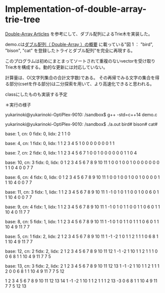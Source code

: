 # Implementation-of-double-array-trie-tree

[Double-Array Articles](http://nanika.osonae.com/DArray/index.html)
を参考にして、ダブル配列によるTrie木を実装した。

demo.cは[ダブル配列（ Double-Array ）の概要](http://nanika.osonae.com/DArray/dary.html) に載っている"図 1 ： "bird", "bison", "cat" を登録したトライとダブル配列"を完全に再現する。

このプログラムは初めにまとまってソートされて重複のないvector<string>を受け取りTrie木を構成する。動的な更新には対応していない。

計算量は、O(文字列集合の合計文字数)である。
その再帰でみる文字の集合を得る部分(csetを作る部分)は二分探索を用いて、より高速化できると思われる。

classにしたものも実装する予定


＊実行の様子

yukarinoki@yukarinoki-OptiPlex-9010: /sandbox$ g++ -std=c++14 demo.c

yukarinoki@yukarinoki-OptiPlex-9010: /sandbox$ ./a.out
bird#
bison#
cat#

base: 1, cn: 0 fidx: 0, lidx: 2
 1
 1
 0

base: 4, cn: 1 fidx: 0, lidx: 1
 1  2  3  4  5
 1  0  0  0  0
 0  0  0  1  1

base: 7, cn: 2 fidx: 0, lidx: 1
 1  2  3  4  5  6  7
 1  0  0  1  0  0  0
 0  0  0  1  1  0  4

base: 10, cn: 3 fidx: 0, lidx: 0
 1  2  3  4  5  6  7  8  9 10 11
 1  0  0  1  0  0  1  0  0  0  0
 0  0  0  1  1  0  4  0  0  7  7

base: 6, cn: 4 fidx: 0, lidx: 0
 1  2  3  4  5  6  7  8  9 10 11
 1  0  0  1  0  0  1  0  0  1  0
 0  0  0  1  1 10  4  0  0  7  7

base: 11, cn: 3 fidx: 1, lidx: 1
 1  2  3  4  5  6  7  8  9 10 11
 1 -1  0  1  0  1  1  0  0  1  0
 0  6  0  1  1 10  4  0  0  7  7

base: 9, cn: 4 fidx: 1, lidx: 1
 1  2  3  4  5  6  7  8  9 10 11
 1 -1  0  1  0  1  1  0  0  1  1
 0  6  0  1  1 10  4  0 11  7  7

base: 8, cn: 5 fidx: 1, lidx: 1
 1  2  3  4  5  6  7  8  9 10 11
 1 -1  0  1  0  1  1  0  1  1  1
 0  6  0  1  1 10  4  9 11  7  7

base: 5, cn: 1 fidx: 2, lidx: 2
 1  2  3  4  5  6  7  8  9 10 11
 1 -1 -2  1  0  1  1  2  1  1  1
 0  6  8  1  1 10  4  9 11  7  7

base: 12, cn: 2 fidx: 2, lidx: 2
 1  2  3  4  5  6  7  8  9 10 11 12
 1 -1 -2  1 10  1  1  2  1  1  1  0
 0  6  8  1  1 10  4  9 11  7  7  5

base: 13, cn: 3 fidx: 2, lidx: 2
 1  2  3  4  5  6  7  8  9 10 11 12 13
 1 -1 -2  1 10  1  1  2  1  1  1  2  0
 0  6  8  1  1 10  4  9 11  7  7  5 12

 1  2  3  4  5  6  7  8  9 10 11 12 13 14
 1 -1 -2  1 10  1  1  2  1  1  1  2 13 -3
 0  6  8  1  1 10  4  9 11  7  7  5 12 13
